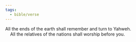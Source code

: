 ```yaml
---
tags:
  - bible/verse
---
```

All the ends of the earth shall remember and turn to Yahweh.  
    All the relatives of the nations shall worship before you.